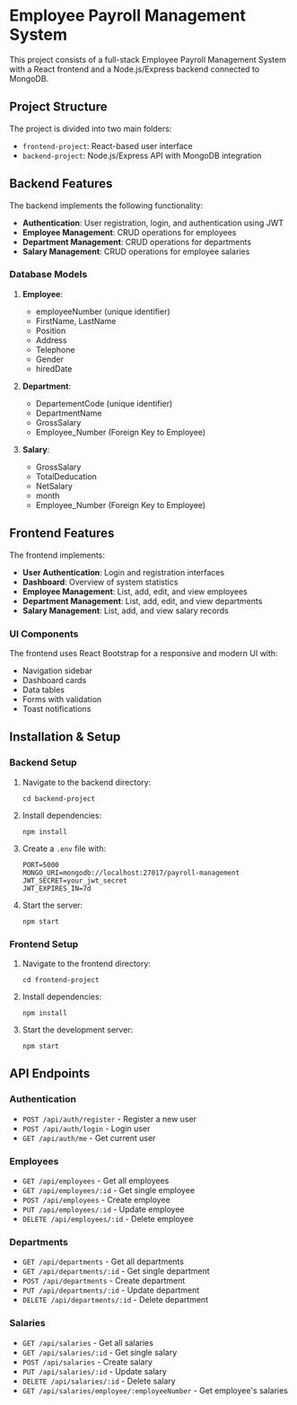 # Employee Payroll Management System

This project consists of a full-stack Employee Payroll Management System with a React frontend and a Node.js/Express backend connected to MongoDB.

## Project Structure

The project is divided into two main folders:
- `frontend-project`: React-based user interface
- `backend-project`: Node.js/Express API with MongoDB integration

## Backend Features

The backend implements the following functionality:

- **Authentication**: User registration, login, and authentication using JWT
- **Employee Management**: CRUD operations for employees
- **Department Management**: CRUD operations for departments
- **Salary Management**: CRUD operations for employee salaries

### Database Models

1. **Employee**:
   - employeeNumber (unique identifier)
   - FirstName, LastName
   - Position
   - Address
   - Telephone
   - Gender
   - hiredDate

2. **Department**:
   - DepartementCode (unique identifier)
   - DepartmentName
   - GrossSalary
   - Employee_Number (Foreign Key to Employee)

3. **Salary**:
   - GrossSalary
   - TotalDeducation
   - NetSalary
   - month
   - Employee_Number (Foreign Key to Employee)

## Frontend Features

The frontend implements:

- **User Authentication**: Login and registration interfaces
- **Dashboard**: Overview of system statistics
- **Employee Management**: List, add, edit, and view employees
- **Department Management**: List, add, edit, and view departments
- **Salary Management**: List, add, and view salary records

### UI Components

The frontend uses React Bootstrap for a responsive and modern UI with:
- Navigation sidebar
- Dashboard cards
- Data tables
- Forms with validation
- Toast notifications

## Installation & Setup

### Backend Setup

1. Navigate to the backend directory:
   ```
   cd backend-project
   ```

2. Install dependencies:
   ```
   npm install
   ```

3. Create a `.env` file with:
   ```
   PORT=5000
   MONGO_URI=mongodb://localhost:27017/payroll-management
   JWT_SECRET=your_jwt_secret
   JWT_EXPIRES_IN=7d
   ```

4. Start the server:
   ```
   npm start
   ```

### Frontend Setup

1. Navigate to the frontend directory:
   ```
   cd frontend-project
   ```

2. Install dependencies:
   ```
   npm install
   ```

3. Start the development server:
   ```
   npm start
   ```

## API Endpoints

### Authentication
- `POST /api/auth/register` - Register a new user
- `POST /api/auth/login` - Login user
- `GET /api/auth/me` - Get current user

### Employees
- `GET /api/employees` - Get all employees
- `GET /api/employees/:id` - Get single employee
- `POST /api/employees` - Create employee
- `PUT /api/employees/:id` - Update employee
- `DELETE /api/employees/:id` - Delete employee

### Departments
- `GET /api/departments` - Get all departments
- `GET /api/departments/:id` - Get single department
- `POST /api/departments` - Create department
- `PUT /api/departments/:id` - Update department
- `DELETE /api/departments/:id` - Delete department

### Salaries
- `GET /api/salaries` - Get all salaries
- `GET /api/salaries/:id` - Get single salary
- `POST /api/salaries` - Create salary
- `PUT /api/salaries/:id` - Update salary
- `DELETE /api/salaries/:id` - Delete salary
- `GET /api/salaries/employee/:employeeNumber` - Get employee's salaries

